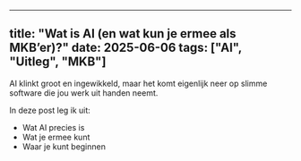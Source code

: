 
---
title: "Wat is AI (en wat kun je ermee als MKB’er)?"
date: 2025-06-06
tags: ["AI", "Uitleg", "MKB"]
---

AI klinkt groot en ingewikkeld, maar het komt eigenlijk neer op slimme software die jou werk uit handen neemt.

In deze post leg ik uit:
- Wat AI precies is
- Wat je ermee kunt
- Waar je kunt beginnen
